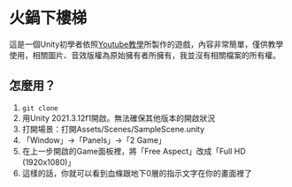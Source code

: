 # 火鍋下樓梯

這是一個Unity初學者依照[Youtube教學]所製作的遊戲，內容非常簡單，僅供教學使用，相關圖片、音效版權為原始擁有者所擁有，我並沒有相關檔案的所有權。

## 怎麼用？

1. `git clone`
2. 用Unity 2021.3.12f1開啟。無法確保其他版本的開啟狀況
3. 打開場景：打開Assets/Scenes/SampleScene.unity
4. 「Window」->「Panels」->「2 Game」
5. 在上一步開啟的Game面板裡，將「Free Aspect」改成「Full HD (1920x1080)」
6. 這樣的話，你就可以看到血條跟地下0層的指示文字在你的畫面裡了

[Youtube教學]: https://www.youtube.com/watch?v=nPW6tKeapsM
